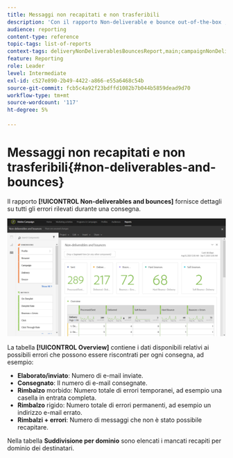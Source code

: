 ```yaml
---
title: Messaggi non recapitati e non trasferibili
description: 'Con il rapporto Non-deliverable e bounce out-of-the-box , scopri gli errori che possono verificarsi alla consegna. '
audience: reporting
content-type: reference
topic-tags: list-of-reports
context-tags: deliveryNonDeliverablesBouncesReport,main;campaignNonDeliverablesBouncesReport,main;programNonDeliverablesBouncesReport,main
feature: Reporting
role: Leader
level: Intermediate
exl-id: c527e890-2b49-4422-a866-e55a6468c54b
source-git-commit: fcb5c4a92f23bdffd1082b7b044b5859dead9d70
workflow-type: tm+mt
source-wordcount: '117'
ht-degree: 5%

---
```


# Messaggi non recapitati e non trasferibili{#non-deliverables-and-bounces}

Il rapporto **[!UICONTROL Non-deliverables and bounces]** fornisce dettagli su tutti gli errori rilevati durante una consegna.

![](assets/delivery_reports_7.png)

La tabella **[!UICONTROL Overview]** contiene i dati disponibili relativi ai possibili errori che possono essere riscontrati per ogni consegna, ad esempio:

* **Elaborato/inviato**: Numero di e-mail inviate.
* **Consegnato**: Il numero di e-mail consegnate.
* **Rimbalzo** morbido: Numero totale di errori temporanei, ad esempio una casella in entrata completa.
* **Rimbalzo** rigido: Numero totale di errori permanenti, ad esempio un indirizzo e-mail errato.
* **Rimbalzi + errori**: Numero di messaggi che non è stato possibile recapitare.

Nella tabella **Suddivisione per dominio** sono elencati i mancati recapiti per dominio dei destinatari.
